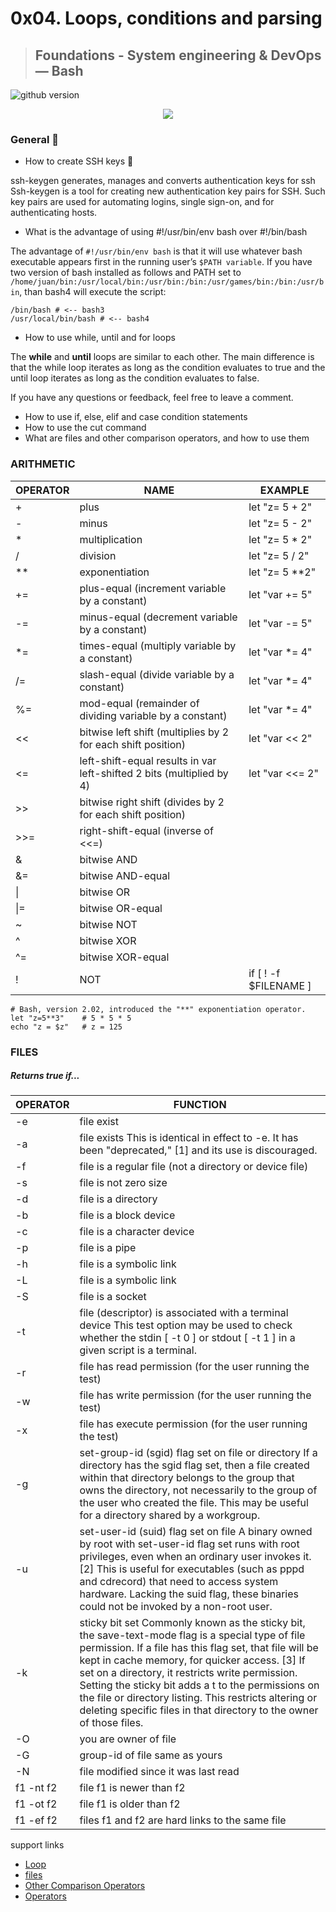 # 0x04. Loops, conditions and parsing
> ## Foundations - System engineering & DevOps ― Bash

![github version](https://d25lcipzij17d.cloudfront.net/badge.svg?id=gh&type=6&v=1.1.1&x2=0)

<p align="center">
  <img src="http://www.holbertonschool.com/holberton-logo.png">
</p>

### General :wrench:

* How to create SSH keys :key:

ssh-keygen generates, manages and converts authentication keys for ssh
Ssh-keygen is a tool for creating new authentication key pairs for SSH. Such key pairs are used for automating logins, single sign-on, and for authenticating hosts.


* What is the advantage of using #!/usr/bin/env bash over #!/bin/bash

The advantage of ```#!/usr/bin/env bash``` is that it will use whatever bash executable appears first in the running user’s ```$PATH variable```.
If you have two version of bash installed as follows and PATH set to ```/home/juan/bin:/usr/local/bin:/usr/bin:/bin:/usr/games/bin:/bin:/usr/bin```, than bash4 will execute the script:
```
/bin/bash # <-- bash3
/usr/local/bin/bash # <-- bash4
```

* How to use while, until and for loops

The __while__ and __until__ loops are similar to each other. The main difference is that the while loop iterates as long as the condition evaluates to true and the until loop iterates as long as the condition evaluates to false.

If you have any questions or feedback, feel free to leave a comment.


* How to use if, else, elif and case condition statements
* How to use the cut command
* What are files and other comparison operators, and how to use them

### ARITHMETIC


| OPERATOR	    | NAME			 | EXAMPLE			|
| --------------------- | --------------------- | ----------------------------- |
| +			| plus 			| let "z= 5 + 2" 		|
| -                     | minus 		| let "z= 5 - 2"                |
| *                     | multiplication        | let "z= 5 * 2"		|
| /                     | division              | let "z= 5 / 2"		|
| **                    | exponentiation        | let "z= 5 **2"		|
| +=			| plus-equal (increment variable by a constant)| let "var += 5" |
| -=			| minus-equal (decrement variable by a constant)| let "var -= 5" |
| *=			| times-equal (multiply variable by a constant) | let "var *= 4" |
| /=			| slash-equal (divide variable by a constant) | let "var *= 4" |
| %=			| mod-equal (remainder of dividing variable by a constant) | let "var *= 4" |
| <<			| bitwise left shift (multiplies by 2 for each shift position)| let "var << 2" |
| <=			| left-shift-equal results in var left-shifted 2 bits (multiplied by 4)  | let "var <<= 2" |
| >>			| bitwise right shift (divides by 2 for each shift position) | |
| >>=			| right-shift-equal (inverse of <<=)| |
| &			| bitwise AND | |
| &=			| bitwise AND-equal |  |
| \|			| bitwise OR |  |
| \|=			| bitwise OR-equal |  |
| ~			| bitwise NOT |  |
| ^			| bitwise XOR |  |
| ^=			| bitwise XOR-equal |  |
| !			| NOT |   if [ ! -f $FILENAME ]|

```
# Bash, version 2.02, introduced the "**" exponentiation operator.
let "z=5**3"    # 5 * 5 * 5
echo "z = $z"   # z = 125
```


### FILES

##### Returns true if...

| OPERATOR	    | FUNCTION			 | 
| --------------------- | --------------------- | 
| -e			| file exist		| 
| -a			| file exists This is identical in effect to -e. It has been "deprecated," [1] and its use is discouraged.|
| -f			| file is a regular file (not a directory or device file) |
| -s			| file is not zero size |
| -d			| file is a directory|
| -b			| file is a block device |
| -c			| file is a character device |
| -p			| file is a pipe      |
| -h			| file is a symbolic link|
| -L			| file is a symbolic link|
| -S			| file is a socket|
| -t			| file (descriptor) is associated with a terminal device This test option may be used to check whether the stdin [ -t 0 ] or stdout [ -t 1 ] in a given script is a terminal.|
| -r			| file has read permission (for the user running the test)|
| -w			| file has write permission (for the user running the test) |
| -x			| file has execute permission (for the user running the test)|
| -g			| set-group-id (sgid) flag set on file or directory If a directory has the sgid flag set, then a file created within that directory belongs to the group that owns the directory, not necessarily to the group of the user who created the file. This may be useful for a directory shared by a workgroup.|
| -u			| set-user-id (suid) flag set on file A binary owned by root with set-user-id flag set runs with root privileges, even when an ordinary user invokes it. [2] This is useful for executables (such as pppd and cdrecord) that need to access system hardware. Lacking the suid flag, these binaries could not be invoked by a non-root user.|
| -k			| sticky bit set Commonly known as the sticky bit, the save-text-mode flag is a special type of file permission. If a file has this flag set, that file will be kept in cache memory, for quicker access. [3] If set on a directory, it restricts write permission. Setting the sticky bit adds a t to the permissions on the file or directory listing. This restricts altering or deleting specific files in that directory to the owner of those files.|
| -O			| you are owner of file |
| -G			| group-id of file same as yours |
| -N			| file modified since it was last read |
| f1 -nt f2		| file f1 is newer than f2 |
| f1 -ot f2		| file f1 is older than f2 |
| f1 -ef f2		| files f1 and f2 are hard links to the same file |


support links

* [Loop](http://tldp.org/LDP/Bash-Beginners-Guide/html/sect_09_01.html)
* [files](http://tldp.org/LDP/abs/html/fto.html)
* [Other Comparison Operators](http://tldp.org/LDP/abs/html/comparison-ops.html)
* [Operators](http://tldp.org/LDP/abs/html/ops.html)
